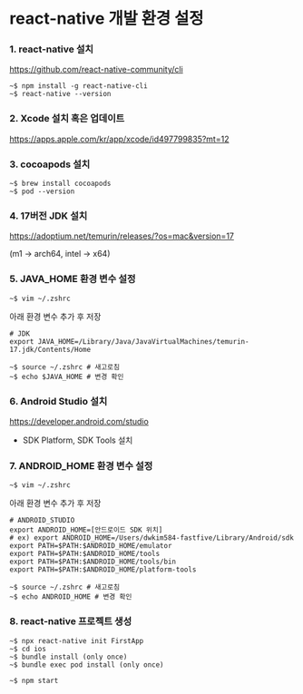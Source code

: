 # react-native 개발 환경 설정

### 1. react-native 설치

https://github.com/react-native-community/cli

```shell
~$ npm install -g react-native-cli
~$ react-native --version
```

### 2. Xcode 설치 혹은 업데이트

https://apps.apple.com/kr/app/xcode/id497799835?mt=12

### 3. cocoapods 설치

```shell
~$ brew install cocoapods
~$ pod --version
```

### 4. 17버전 JDK 설치

https://adoptium.net/temurin/releases/?os=mac&version=17

(m1 -> arch64, intel -> x64)

### 5. JAVA_HOME 환경 변수 설정

```shell
~$ vim ~/.zshrc
```

아래 환경 변수 추가 후 저장

```shell
# JDK
export JAVA_HOME=/Library/Java/JavaVirtualMachines/temurin-17.jdk/Contents/Home
```

```shell
~$ source ~/.zshrc # 새고로침
~$ echo $JAVA_HOME # 변경 확인
```

### 6. Android Studio 설치

https://developer.android.com/studio

+ SDK Platform, SDK Tools 설치

### 7. ANDROID_HOME 환경 변수 설정

```shell
~$ vim ~/.zshrc
```

아래 환경 변수 추가 후 저장

```shell
# ANDROID_STUDIO
export ANDROID_HOME=[안드로이드 SDK 위치]
# ex) export ANDROID_HOME=/Users/dwkim584-fastfive/Library/Android/sdk
export PATH=$PATH:$ANDROID_HOME/emulator
export PATH=$PATH:$ANDROID_HOME/tools
export PATH=$PATH:$ANDROID_HOME/tools/bin
export PATH=$PATH:$ANDROID_HOME/platform-tools
```

```shell
~$ source ~/.zshrc # 새고로침
~$ echo ANDROID_HOME # 변경 확인
```

### 8. react-native 프로젝트 생성

```shell
~$ npx react-native init FirstApp
~$ cd ios
~$ bundle install (only once)
~$ bundle exec pod install (only once)

~$ npm start
```








